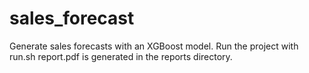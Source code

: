 sales_forecast
==============================

Generate sales forecasts with an XGBoost model. 
Run the project with run.sh
report.pdf is generated in the reports directory. 

